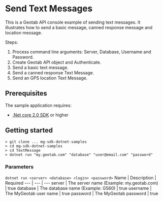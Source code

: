 
# Send Text Messages

This is a Geotab API console example of sending text messages. It illustrates how to send a basic message, canned response message and location message.

Steps:
1. Process command line arguments: Server, Database, Username and Password.
2. Create Geotab API object and Authenticate.
3. Send a basic text message.
4. Send a canned response Text Message.
5. Send an GPS location Text Message.

## Prerequisites
The sample application requires:

- [.Net core 2.0 SDK](https://dot.net/core) or higher

## Getting started

```
> git clone ... mg-sdk-dotnet-samples
> cd mg-sdk-dotnet-samples
> cd TextMessage
> dotnet run "my.geotab.com" "database" "user@email.com" "password"
```

### Parameters
`dotnet run <server> <database> <login> <password>`
Name | Description | Required
--- | --- | ---
server | The server name (Example: my.geotab.com) | true
database | The database name (Example: G560) | true
username | The MyGeotab user name | true
password | The MyGeotab password | true
